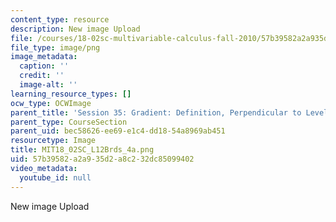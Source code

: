 ```yaml
---
content_type: resource
description: New image Upload
file: /courses/18-02sc-multivariable-calculus-fall-2010/57b39582a2a935d2a8c232dc85099402_MIT18_02SC_L12Brds_4a.png
file_type: image/png
image_metadata:
  caption: ''
  credit: ''
  image-alt: ''
learning_resource_types: []
ocw_type: OCWImage
parent_title: 'Session 35: Gradient: Definition, Perpendicular to Level Curves'
parent_type: CourseSection
parent_uid: bec58626-ee69-e1c4-dd18-54a8969ab451
resourcetype: Image
title: MIT18_02SC_L12Brds_4a.png
uid: 57b39582-a2a9-35d2-a8c2-32dc85099402
video_metadata:
  youtube_id: null
---
```

New image Upload

